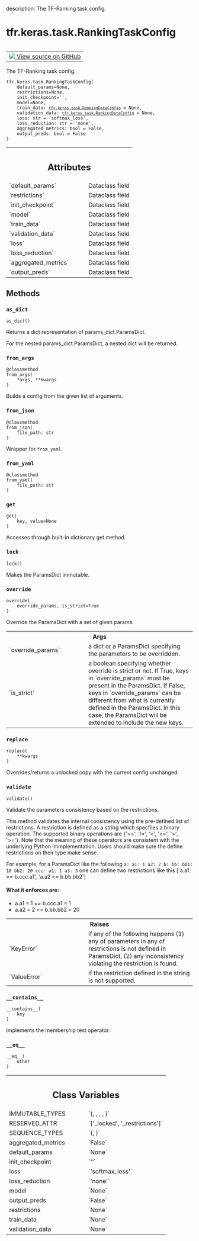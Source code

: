 description: The TF-Ranking task config.

<div itemscope itemtype="http://developers.google.com/ReferenceObject">
<meta itemprop="name" content="tfr.keras.task.RankingTaskConfig" />
<meta itemprop="path" content="Stable" />
<meta itemprop="property" content="__contains__"/>
<meta itemprop="property" content="__eq__"/>
<meta itemprop="property" content="__init__"/>
<meta itemprop="property" content="as_dict"/>
<meta itemprop="property" content="from_args"/>
<meta itemprop="property" content="from_json"/>
<meta itemprop="property" content="from_yaml"/>
<meta itemprop="property" content="get"/>
<meta itemprop="property" content="lock"/>
<meta itemprop="property" content="override"/>
<meta itemprop="property" content="replace"/>
<meta itemprop="property" content="validate"/>
<meta itemprop="property" content="IMMUTABLE_TYPES"/>
<meta itemprop="property" content="RESERVED_ATTR"/>
<meta itemprop="property" content="SEQUENCE_TYPES"/>
<meta itemprop="property" content="aggregated_metrics"/>
<meta itemprop="property" content="default_params"/>
<meta itemprop="property" content="init_checkpoint"/>
<meta itemprop="property" content="loss"/>
<meta itemprop="property" content="loss_reduction"/>
<meta itemprop="property" content="model"/>
<meta itemprop="property" content="output_preds"/>
<meta itemprop="property" content="restrictions"/>
<meta itemprop="property" content="train_data"/>
<meta itemprop="property" content="validation_data"/>
</div>

# tfr.keras.task.RankingTaskConfig

<!-- Insert buttons and diff -->

<table class="tfo-notebook-buttons tfo-api nocontent" align="left">
<td>
  <a target="_blank" href="https://github.com/tensorflow/ranking/tree/master/tensorflow_ranking/python/keras/task.py#L143-L155">
    <img src="https://www.tensorflow.org/images/GitHub-Mark-32px.png" />
    View source on GitHub
  </a>
</td>
</table>

The TF-Ranking task config.

<pre class="devsite-click-to-copy prettyprint lang-py tfo-signature-link">
<code>tfr.keras.task.RankingTaskConfig(
    default_params=None,
    restrictions=None,
    init_checkpoint=&#x27;&#x27;,
    model=None,
    train_data: <a href="../../../tfr/keras/task/RankingDataConfig.md"><code>tfr.keras.task.RankingDataConfig</code></a> = None,
    validation_data: <a href="../../../tfr/keras/task/RankingDataConfig.md"><code>tfr.keras.task.RankingDataConfig</code></a> = None,
    loss: str = &#x27;softmax_loss&#x27;,
    loss_reduction: str = &#x27;none&#x27;,
    aggregated_metrics: bool = False,
    output_preds: bool = False
)
</code></pre>

<!-- Placeholder for "Used in" -->

<!-- Tabular view -->
 <table class="responsive fixed orange">
<colgroup><col width="214px"><col></colgroup>
<tr><th colspan="2"><h2 class="add-link">Attributes</h2></th></tr>

<tr>
<td>
`default_params`
</td>
<td>
Dataclass field
</td>
</tr><tr>
<td>
`restrictions`
</td>
<td>
Dataclass field
</td>
</tr><tr>
<td>
`init_checkpoint`
</td>
<td>
Dataclass field
</td>
</tr><tr>
<td>
`model`
</td>
<td>
Dataclass field
</td>
</tr><tr>
<td>
`train_data`
</td>
<td>
Dataclass field
</td>
</tr><tr>
<td>
`validation_data`
</td>
<td>
Dataclass field
</td>
</tr><tr>
<td>
`loss`
</td>
<td>
Dataclass field
</td>
</tr><tr>
<td>
`loss_reduction`
</td>
<td>
Dataclass field
</td>
</tr><tr>
<td>
`aggregated_metrics`
</td>
<td>
Dataclass field
</td>
</tr><tr>
<td>
`output_preds`
</td>
<td>
Dataclass field
</td>
</tr>
</table>

## Methods

<h3 id="as_dict"><code>as_dict</code></h3>

<pre class="devsite-click-to-copy prettyprint lang-py tfo-signature-link">
<code>as_dict()
</code></pre>

Returns a dict representation of params_dict.ParamsDict.

For the nested params_dict.ParamsDict, a nested dict will be returned.

<h3 id="from_args"><code>from_args</code></h3>

<pre class="devsite-click-to-copy prettyprint lang-py tfo-signature-link">
<code>@classmethod</code>
<code>from_args(
    *args, **kwargs
)
</code></pre>

Builds a config from the given list of arguments.

<h3 id="from_json"><code>from_json</code></h3>

<pre class="devsite-click-to-copy prettyprint lang-py tfo-signature-link">
<code>@classmethod</code>
<code>from_json(
    file_path: str
)
</code></pre>

Wrapper for `from_yaml`.

<h3 id="from_yaml"><code>from_yaml</code></h3>

<pre class="devsite-click-to-copy prettyprint lang-py tfo-signature-link">
<code>@classmethod</code>
<code>from_yaml(
    file_path: str
)
</code></pre>

<h3 id="get"><code>get</code></h3>

<pre class="devsite-click-to-copy prettyprint lang-py tfo-signature-link">
<code>get(
    key, value=None
)
</code></pre>

Accesses through built-in dictionary get method.

<h3 id="lock"><code>lock</code></h3>

<pre class="devsite-click-to-copy prettyprint lang-py tfo-signature-link">
<code>lock()
</code></pre>

Makes the ParamsDict immutable.

<h3 id="override"><code>override</code></h3>

<pre class="devsite-click-to-copy prettyprint lang-py tfo-signature-link">
<code>override(
    override_params, is_strict=True
)
</code></pre>

Override the ParamsDict with a set of given params.

<!-- Tabular view -->
 <table class="responsive fixed orange">
<colgroup><col width="214px"><col></colgroup>
<tr><th colspan="2">Args</th></tr>

<tr>
<td>
`override_params`
</td>
<td>
a dict or a ParamsDict specifying the parameters to be
overridden.
</td>
</tr><tr>
<td>
`is_strict`
</td>
<td>
a boolean specifying whether override is strict or not. If
True, keys in `override_params` must be present in the ParamsDict. If
False, keys in `override_params` can be different from what is currently
defined in the ParamsDict. In this case, the ParamsDict will be extended
to include the new keys.
</td>
</tr>
</table>

<h3 id="replace"><code>replace</code></h3>

<pre class="devsite-click-to-copy prettyprint lang-py tfo-signature-link">
<code>replace(
    **kwargs
)
</code></pre>

Overrides/returns a unlocked copy with the current config unchanged.

<h3 id="validate"><code>validate</code></h3>

<pre class="devsite-click-to-copy prettyprint lang-py tfo-signature-link">
<code>validate()
</code></pre>

Validate the parameters consistency based on the restrictions.

This method validates the internal consistency using the pre-defined list of
restrictions. A restriction is defined as a string which specfiies a binary
operation. The supported binary operations are {'==', '!=', '<', '<=', '>',
'>='}. Note that the meaning of these operators are consistent with the
underlying Python immplementation. Users should make sure the define
restrictions on their type make sense.

For example, for a ParamsDict like the following `a: a1: 1 a2: 2 b: bb: bb1: 10
bb2: 20 ccc: a1: 1 a3: 3` one can define two restrictions like this ['a.a1 ==
b.ccc.a1', 'a.a2 <= b.bb.bb2']

#### What it enforces are:

-   a.a1 = 1 == b.ccc.a1 = 1
-   a.a2 = 2 <= b.bb.bb2 = 20

<!-- Tabular view -->
 <table class="responsive fixed orange">
<colgroup><col width="214px"><col></colgroup>
<tr><th colspan="2">Raises</th></tr>

<tr>
<td>
`KeyError`
</td>
<td>
if any of the following happens
(1) any of parameters in any of restrictions is not defined in
ParamsDict,
(2) any inconsistency violating the restriction is found.
</td>
</tr><tr>
<td>
`ValueError`
</td>
<td>
if the restriction defined in the string is not supported.
</td>
</tr>
</table>

<h3 id="__contains__"><code>__contains__</code></h3>

<pre class="devsite-click-to-copy prettyprint lang-py tfo-signature-link">
<code>__contains__(
    key
)
</code></pre>

Implements the membership test operator.

<h3 id="__eq__"><code>__eq__</code></h3>

<pre class="devsite-click-to-copy prettyprint lang-py tfo-signature-link">
<code>__eq__(
    other
)
</code></pre>

<!-- Tabular view -->
 <table class="responsive fixed orange">
<colgroup><col width="214px"><col></colgroup>
<tr><th colspan="2"><h2 class="add-link">Class Variables</h2></th></tr>

<tr>
<td>
IMMUTABLE_TYPES<a id="IMMUTABLE_TYPES"></a>
</td>
<td>
`(<class 'str'>,
 <class 'int'>,
 <class 'float'>,
 <class 'bool'>,
 <class 'NoneType'>)`
</td>
</tr><tr>
<td>
RESERVED_ATTR<a id="RESERVED_ATTR"></a>
</td>
<td>
`['_locked', '_restrictions']`
</td>
</tr><tr>
<td>
SEQUENCE_TYPES<a id="SEQUENCE_TYPES"></a>
</td>
<td>
`(<class 'list'>, <class 'tuple'>)`
</td>
</tr><tr>
<td>
aggregated_metrics<a id="aggregated_metrics"></a>
</td>
<td>
`False`
</td>
</tr><tr>
<td>
default_params<a id="default_params"></a>
</td>
<td>
`None`
</td>
</tr><tr>
<td>
init_checkpoint<a id="init_checkpoint"></a>
</td>
<td>
`''`
</td>
</tr><tr>
<td>
loss<a id="loss"></a>
</td>
<td>
`'softmax_loss'`
</td>
</tr><tr>
<td>
loss_reduction<a id="loss_reduction"></a>
</td>
<td>
`'none'`
</td>
</tr><tr>
<td>
model<a id="model"></a>
</td>
<td>
`None`
</td>
</tr><tr>
<td>
output_preds<a id="output_preds"></a>
</td>
<td>
`False`
</td>
</tr><tr>
<td>
restrictions<a id="restrictions"></a>
</td>
<td>
`None`
</td>
</tr><tr>
<td>
train_data<a id="train_data"></a>
</td>
<td>
`None`
</td>
</tr><tr>
<td>
validation_data<a id="validation_data"></a>
</td>
<td>
`None`
</td>
</tr>
</table>
